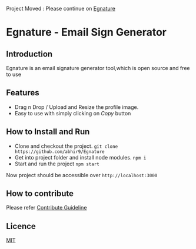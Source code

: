 Project Moved : Please continue on [Egnature](https://github.com/LoginRadius/egnature)

# Egnature - Email Sign Generator

## Introduction
Egnature is an email signature generator tool,which is open source and free to use

## Features
- Drag n Drop / Upload and Resize the profile image.
- Easy to use with simply clicking on *Copy* button

## How to Install and Run
- Clone and checkout the project.
        `git clone https://github.com/abhir9/Egnature`
- Get into project folder and install node modules.
        `npm i`
- Start and run the project
        `npm start`

Now project should be accessible over `http://localhost:3000`

## How to contribute
Please refer [Contribute Guideline](https://github.com/abhir9/Egnature/blob/master/CONTRIBUTING.md)

## Licence 
[MIT](https://github.com/abhir9/Egnature/blob/master/LICENSE)




